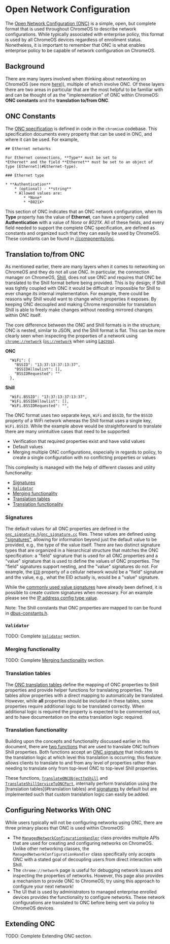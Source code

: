 # Open Network Configuration

The [Open Network Configuration
(ONC)](https://source.chromium.org/chromium/chromium/src/+/main:components/onc/docs/onc_spec.md;drc=f444c4385d414a4c916d9ed83fde775c484d0c2d)
is a simple, open, but complete format that is used throughout ChromeOS to
describe network configurations. While typically associated with enterprise
policy, this format is used by all ChromeOS devices regardless of enrollment
status. Nonetheless, it is important to remember that ONC is what enables
enterprise policy to be capable of network configuration on ChromeOS.

## Background

There are many layers involved when thinking about networking on ChromeOS
(see more
[here](https://chromium.googlesource.com/chromium/src/+/master/chromeos/ash/components/network/README.md))),
multiple of which involve ONC. Of these layers there are two areas in particular
that are the most helpful to be familiar with and can be thought of as the
"implementation" of ONC within ChromeOS: **ONC constants** and the **translation
to/from ONC**.

## ONC Constants

The [ONC
specification](https://chromium.googlesource.com/chromium/src/+/HEAD/components/onc/docs/onc_spec.md)
is defined in code in the `chromium` codebase. This specification documents
every property that can be used in ONC, and where it can be used. For example,

```
## Ethernet networks

For Ethernet connections, **Type** must be set to
*Ethernet* and the field **Ethernet** must be set to an object of
type [Ethernet](#Ethernet-type).

### Ethernet type

* **Authentication**
    * (optional) - **string**
    * Allowed values are:
        * *None*
        * *8021X*
```

This section of ONC indicates that an ONC network configuration, when its
**Type** property has the value of **Ethernet**, can have a property called
**Authentication** with a value of *None* or *8021X*. All of these fields, and
every field needed to support the complete ONC specification, are defined as
constants and organized such that they can easily be used by ChromeOS. These
constants can be found in
[//components/onc](https://source.chromium.org/chromium/chromium/src/+/main:components/onc/;drc=f444c4385d414a4c916d9ed83fde775c484d0c2d).

## Translation to/from ONC

As mentioned earlier, there are many layers when it comes to networking on
ChromeOS and they do not all use ONC. In particular, the connection manager on
ChromeOS,
[Shill](https://source.chromium.org/chromium/chromium/src/+/main:chromeos/ash/components/network/README.md;l=31-62;drc=a95f7d7e85c88d5472b19bc4aac3413e3122117a),
does not use ONC and requires that ONC be translated to the Shill format before
being provided. This is by design; if Shill was tightly coupled with ONC it
would be difficult or impossible for Shill to ever change its internal
implementation.  For example, there could be reasons why Shill would want to
change which properties it exposes. By keeping ONC decoupled and making Chrome
responsible for translation Shill is able to freely make changes without
needing mirrored changes within ONC itself.

The core difference between the ONC and Shill formats is in the structure; ONC
is nested, similar to JSON, and the Shill format is flat. This can be more
clearly seen when inspecting the properties of a network using
[`chrome://network`](chrome://network) ([`os://network`](os://network) when
using
[Lacros](https://chromium.googlesource.com/chromium/src/+/HEAD/docs/lacros.md)).

**ONC**
```
  "WiFi": {
    "BSSID": "13:37:13:37:13:37",
    "BSSIDAllowlist": [],
    "BSSIDRequested": ""
  },
```

**Shill**
```
  "WiFi.BSSID": "13:37:13:37:13:37",
  "WiFi.BSSIDAllowlist": [],
  "WiFi.BSSIDRequested": "",
```

The ONC format uses two separate keys, `WiFi` and `BSSID`, for the `BSSID`
property of a WiFi network whereas the Shill format uses a single key,
`WiFi.BSSID`. While the example above would be straightforward to translate
there are many unintuitive cases that need to be supported:

 * Verification that required properties exist and have valid values
 * Default values
 * Merging multiple ONC configurations, especially in regards to policy, to
   create a single configuration with no conflicting properties or values

This complexity is managed with the help of different classes and utility
functionality:

 * [Signatures](#signatures)
 * [`Validator`](#validator)
 * [Merging functionality](#merging-functionality)
 * [Translation tables](#translation-tables)
 * [Translation functionality](#translation-functionality)

### Signatures

The default values for all ONC properties are defined in the
[`onc_signature.h`](https://osscs.corp.google.com/chromium/chromium/src/+/main:chromeos/components/onc/onc_signature.h;drc=b6106a56da0170f037fe58840de60bb62cbad251)/[`onc_signature.cc`](https://osscs.corp.google.com/chromium/chromium/src/+/main:chromeos/components/onc/onc_signature.cc;drc=b6106a56da0170f037fe58840de60bb62cbad251)
files. These values are defined using
["signatures"](https://osscs.corp.google.com/chromium/chromium/src/+/main:chromeos/components/onc/onc_signature.h;l=24-46;drc=f43f215636cf345e051c2ef30500ec1978ceac9a),
allowing for information beyond just the default value to be provided, e.g., the
type of the value itself. There are two distinct signature types that are
organized in a hierarchical structure that matches the ONC specification: a
"field" signature that is used for all ONC properties and a "value" signature
that is used to define the values of ONC properties. The "field" signatures
support nesting, and the "value" signatures do not. For example, the
[`EID`](https://source.chromium.org/chromium/chromium/src/+/main:components/onc/docs/onc_spec.md;l=1518-1521;drc=f444c4385d414a4c916d9ed83fde775c484d0c2d)
property of a cellular network would be a "field" signature and the value, e.g.,
what the EID actually is, would be a "value" signature.

While the [commonly used value
signatures](https://osscs.corp.google.com/chromium/chromium/src/+/main:chromeos/components/onc/onc_signature.cc;l=16-24;drc=f43f215636cf345e051c2ef30500ec1978ceac9a)
have already been defined, it is possible to create custom signatures when
necessary. For an example please see the [IP address config type
value](https://osscs.corp.google.com/chromium/chromium/src/+/main:chromeos/components/onc/onc_signature.cc;l=367-368;drc=f43f215636cf345e051c2ef30500ec1978ceac9a).

Note: The Shill constants that ONC properties are mapped to can be found in
[dbus-constants.h](https://osscs.corp.google.com/chromium/chromium/src/+/main:third_party/cros_system_api/dbus/shill/dbus-constants.h;drc=c13d041e8414a890e2f24863a121c639d33237c2).

### `Validator`

TODO: Complete
[`Validator`](https://osscs.corp.google.com/chromium/chromium/src/+/main:chromeos/components/onc/onc_validator.h;drc=7b5b3a0b8c5a14562035b7660b36aeb021cf98be)
section.

### Merging functionality

TODO: Complete [Merging
functionality](https://osscs.corp.google.com/chromium/chromium/src/+/main:chromeos/ash/components/network/onc/onc_merger.h;drc=c12ecb80242110efc2852881f03b0924ec525fb2)
section.

### Translation tables

The [ONC translation
tables](https://osscs.corp.google.com/chromium/chromium/src/+/main:chromeos/ash/components/network/onc/onc_translation_tables.h;drc=cfbf492a6067da8111cb984972e39a7890e9895d)
define the mapping of ONC properties to Shill properties and provide helper
functions for translating properties. The tables allow properties with a direct
mapping to automatically be translated. However, while **all** properties should
be included in these tables, some properties require additional logic to be
translated correctly. When additional logic is required the property is expected
to be commented out, and to have documentation on the extra translation logic
required.

### Translation functionality

Building upon the concepts and functionality discussed earlier in this document,
there are [two
functions](https://osscs.corp.google.com/chromium/chromium/src/+/main:chromeos/ash/components/network/onc/onc_translator.h;drc=2fbe9cc6ca4ce563e2aa20361b011230ddd4afcb)
that are used to translate ONC to/from Shill properties.  Both functions accept
an [ONC signature](#translation-tables) that indicates to the translation logic
at which level this translation is occurring; this feature allows clients to
translate to and from any level of properties rather than needing to translate
only from top-level ONC to top-level Shill properties.

These functions,
[`TranslateONCObjectToShill`](https://osscs.corp.google.com/chromium/chromium/src/+/main:chromeos/ash/components/network/onc/onc_translator_onc_to_shill.cc;l=679-686;drc=f43f215636cf345e051c2ef30500ec1978ceac9a)
and
[`TranslateShillServiceToONCPart`](https://osscs.corp.google.com/chromium/chromium/src/+/main:chromeos/ash/components/network/onc/onc_translator_shill_to_onc.cc;l=1085-1095;drc=f43f215636cf345e051c2ef30500ec1978ceac9a),
internally perform translation using the [translation tables](#translation
tables) and [signatures](#signatures) by default but are implemented such that
custom translation logic can easily be added.

## Configuring Networks With ONC

While users typically will not be configuring networks using ONC, there are
three primary places that ONC is used within ChromeOS:

 * The
   [`ManagedNetworkConfigurationHandler`](https://source.chromium.org/chromium/chromium/src/+/main:chromeos/ash/components/network/README.md;l=243-301;drc=3fae3cf5c30202296035e102951627745dc39627)
   class provides multiple APIs that are used for creating and configuring
   networks on ChromeOS. Unlike other networking classes, the
   `ManagedNetworkConfigurationHandler` class specifically only accepts ONC with
   a stated goal of decoupling users from direct interaction with Shill.
 * The `chrome://network` page is useful for debugging network issues and
   inspecting the properties of networks. However, this page also provides a
   mechanism to provide ONC to ChromeOS; try using this approach to configure
   your next network!
 * The UI that is used by administrators to managed enterprise enrolled devices
   provides the functionality to configure networks. These network
   configurations are translated to ONC before being sent via policy to ChromeOS
   devices.

## Extending ONC

TODO: Complete Extending ONC section.
